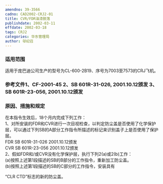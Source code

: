 ```yaml
---
amendno: 39-3566  
cadno: CAD2002-CRJ2-01  
title: CVR/FDR油漆脱落  
publishdate: 2002-03-11  
effdate: 2002-03-18  
tags: CRJ2  
categories: 华东管理局  
author: 邬纪召  
---
```

  
### 适用范围  
适用于庞巴迪公司生产的型号为CL-600-2B19、序号为7003至7573的CRJ飞机。  
  
<!--more-->  
### 参考文件1、CF-2001-45 2、SB 601R-31-026, 2001.10.12颁发 3、SB 601R-23-056, 2001.10.12颁发  
  
### 原因、措施和规定  
在本指令生效后，18个月内完成下列工作：  
    1、对所安装的FDR和CVR进行一次目视检查，以判定防尘盖是否使用了化学保护层，可以通过下列SB的A部分工作指令所描述的标记来识别盖子上是否使用了保护层。  
FDR SB 601R-31-026  2001.10.12颁发  
CVR SB 601R-23-056  2001.10.12颁发  
    2、假如FDR和/或CVR没有化学保护层，执行下列2(a)或2(b)工作：  
 (a)按照上述第1段描述的SB的B部分的工作指令，重新加工防尘盖。  
(b)按照上述第1段描述的SB的C部分的工作指令，安装具有  
  
“CLR CTD”标志的新的防尘盖。  
